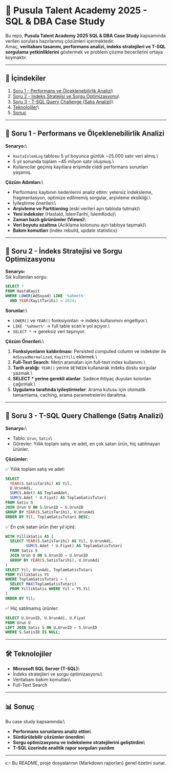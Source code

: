 # 📌 Pusula Talent Academy 2025 - SQL & DBA Case Study

Bu repo, **Pusula Talent Academy 2025 SQL & DBA Case Study** kapsamında
verilen sorulara hazırlanmış çözümleri içermektedir.\
Amaç, **veritabanı tasarımı, performans analizi, indeks stratejileri ve
T-SQL sorgulama yetkinliklerini** göstermek ve problem çözme
becerilerini ortaya koymaktır.

------------------------------------------------------------------------

## 🚀 İçindekiler

1.  [Soru 1 - Performans ve Ölçeklenebilirlik
    Analizi](#-soru-1---performans-ve-ölçeklenebilirlik-analizi)\
2.  [Soru 2 - İndeks Stratejisi ve Sorgu
    Optimizasyonu](#-soru-2---indeks-stratejisi-ve-sorgu-optimizasyonu)\
3.  [Soru 3 - T-SQL Query Challenge (Satış
    Analizi)](#-soru-3---t-sql-query-challenge-satış-analizi)\
4.  [Teknolojiler](#-teknolojiler)\
5.  [Sonuç](#-sonuç)

------------------------------------------------------------------------

## 🔹 Soru 1 - Performans ve Ölçeklenebilirlik Analizi

**Senaryo:**\
- `HastaIslemLog` tablosu 5 yıl boyunca günlük \~25.000 satır veri
almış.\
- 5 yıl sonunda toplam \~45 milyon satır oluşmuş.\
- Kullanıcılar geçmiş kayıtlara erişimde ciddi performans sorunları
yaşamış.

**Çözüm Adımları:**\
- Performans kaybının nedenlerini analiz ettim: yetersiz indeksleme,
fragmentasyon, optimize edilmemiş sorgular, arşivleme eksikliği.\
- İyileştirme önerileri:\
- **Arşivleme ve Partitioning** (eski verileri ayrı tabloda tutmak)\
- **Yeni indeksler** (HastaId, IslemTarihi, IslemKodu)\
- **Zaman bazlı görünümler (Views)**\
- **Veri boyutu azaltma** (Aciklama kolonunu ayrı tabloya taşımak)\
- **Bakım komutları** (index rebuild, update statistics)

------------------------------------------------------------------------

## 🔹 Soru 2 - İndeks Stratejisi ve Sorgu Optimizasyonu

**Senaryo:**\
Sık kullanılan sorgu:

``` sql
SELECT * 
FROM HastaKayit 
WHERE LOWER(AdSoyad) LIKE '%ahmet%' 
  AND YEAR(KayitTarihi) = 2024;
```

**Sorunlar:**\
- `LOWER()` ve `YEAR()` fonksiyonları → indeks kullanımını engelliyor.\
- `LIKE '%ahmet%'` → full table scan'e yol açıyor.\
- `SELECT *` → gereksiz veri taşınıyor.

**Çözüm Önerileri:**\
1. **Fonksiyonların kaldırılması**: Persisted computed column ve
indeksler ile `AdSoyadNormalized`, `KayitYili` eklemek.\
2. **Full-Text Search**: Metin aramaları için full-text index
kullanımı.\
3. **Tarih aralığı**: `YEAR()` yerine `BETWEEN` kullanarak indeks dostu
sorgular yazmak.\
4. **SELECT \* yerine gerekli alanlar**: Sadece ihtiyaç duyulan
kolonları çağırmak.\
5. **Uygulama tarafında iyileştirmeler**: Arama kutusu için otomatik
tamamlama, caching, arama parametrelerini daraltma.

------------------------------------------------------------------------

## 🔹 Soru 3 - T-SQL Query Challenge (Satış Analizi)

**Senaryo:**\
- Tablo: `Urun`, `Satis`\
- Görevler: Yıllık toplam satış ve adet, en çok satan ürün, hiç
satılmayan ürünler.

**Çözümler:**

✅ Yıllık toplam satış ve adet:

``` sql
SELECT 
  YEAR(S.SatisTarihi) AS Yil,
  U.UrunAdi,
  SUM(S.Adet) AS ToplamAdet,
  SUM(S.Adet * U.Fiyat) AS ToplamSatisTutari
FROM Satis S
JOIN Urun U ON S.UrunID = U.UrunID
GROUP BY YEAR(S.SatisTarihi), U.UrunAdi
ORDER BY Yil, ToplamSatisTutari DESC;
```

✅ En çok satan ürün (her yıl için):

``` sql
WITH YillikSatis AS (
  SELECT YEAR(S.SatisTarihi) AS Yil, U.UrunAdi,
         SUM(S.Adet * U.Fiyat) AS ToplamSatisTutari
  FROM Satis S
  JOIN Urun U ON S.UrunID = U.UrunID
  GROUP BY YEAR(S.SatisTarihi), U.UrunAdi
)
SELECT Yil, UrunAdi, ToplamSatisTutari
FROM YillikSatis YS
WHERE ToplamSatisTutari = (
  SELECT MAX(ToplamSatisTutari) 
  FROM YillikSatis WHERE Yil = YS.Yil
)
ORDER BY Yil;
```

✅ Hiç satılmamış ürünler:

``` sql
SELECT U.UrunID, U.UrunAdi, U.Fiyat
FROM Urun U
LEFT JOIN Satis S ON U.UrunID = S.UrunID
WHERE S.SatisID IS NULL;
```

------------------------------------------------------------------------

## 🛠 Teknolojiler

-   **Microsoft SQL Server (T-SQL)**\
-   İndeks stratejileri ve sorgu optimizasyonu\
-   Veritabanı bakım komutları\
-   Full-Text Search

------------------------------------------------------------------------

## 📊 Sonuç

Bu case study kapsamında:\
- **Performans sorunlarını analiz ettim**\
- **Sürdürülebilir çözümler önerdim**\
- **Sorgu optimizasyonu ve indeksleme stratejilerini geliştirdim**\
- **T-SQL üzerinde analitik rapor sorguları yazdım**

------------------------------------------------------------------------

👉 Bu README, proje dosyalarının (Markdown raporları) genel özetini
sunar.
